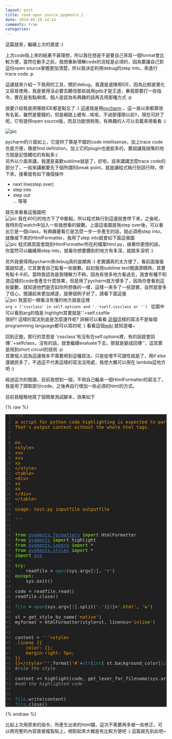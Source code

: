 ```yaml
---
layout: post
title: read open source pygments 2
date: 2014-05-10 14:14
comments: true
categories: 
---
```



這篇就來，繼續上次的進度 :)  
  
上次code貼上來的結果不甚理想，所以我在想是不是要自己來寫一個format會比較方便，當然在動手之前，我想重新理解code的流程是必須的，因為要讓自己對這份open source掌握更加清楚，所以我決定利用debug的step into，來進行trace code :p  
  
這邊就來介紹一下我用的工具，關於debug，我還是選擇用IDE，因為比較直覺化又容易使用，我是覺得沒必要去聽信那些說用gdb才是王道，畢竟那要打一些指令，實在是有點麻煩，個人是認為有興趣的話再去用那種方式 :p  
  
說要介紹我是用哪款IDE都差點忘了 :) 這邊我是用[pycharm][1] ，這一直以來都算很有名氣，雖然是要錢的，但是網路上總有...咳咳，不過那僅限以前!!，現在可好了呢，它有提供open source版，而且功能很夠用，有興趣的人可以去載來用看看 :)  
  
![pic][2]
  
pycharm的介面如上，它提供了算是不錯的code intellisense，加上trace code也是方便，像是find definition，加上它的plugin也是挺多的，要說讓我說嘴的地方就是記憶體吃的有點多:(  
另外以介面來講，我還是喜歡sublime就是了，好啦，該來講講怎麼trace code的部分了，一般來講都要先下個所謂的break point，就是讓程式執行到該行時，停下來，接著就有如下幾個操作  
 - next line(step over)  
 - step into  
 -  step out  
... 等等  
  
就先來看看這張圖吧  
![pic][3]
我在40行的地方下了中斷點，所以程式執行到這邊就會停下來，之後呢，我特別在watch中加入一些我想看的變數，上面這張圖是我step over後，可以看出它是一個class，有興趣要看它是怎麼一步一步產生的話，就必須用step into，就像接下來的HtmlFormatter，我用了step into就會如下面這張圖  
![pic][4]
程式碼頁面會跳到HtmlFormatter所在的檔案html.py，接著你更想的話，你當然可以繼續用step into，就看你想要鑽到的地方有多深，就跳多深吧 :)  
  
另外我覺得用pycharm來debug真的是頗爽 :) 老實講真的太方便了，看前面幾張圖就知道，它其實會自己監看一些變數，起初我用sublime text閱讀源碼時，其實有點卡卡的，當時我認為是我理解力不夠，因為有很多地方看過去，我會有種不知道這樣的code會產生什麼效果，但是用了pycharm就方便多了，因為你會看到這些變數，就知道他們是否如你所想像的一樣，這樣一來多了一些證實，自然就會多了信心，閱讀起來更加順遂，就舉個例子好了，請看下面這張  
![pci][5]
我當初一眼看沒有懂的地方就是這裡  
`arg = ('cssclass' in self.options and '.'+self.cssclass or '') `
從圖中可以看到arg的值是.highlight其實就是'.'+self.cssfile  
很好!! 這樣的寫法到底是怎麼運作呢? 詳細可以看看 [這個][6]這樣的寫法不是每個programming language都可以寫的呢 :) 看看這個[wiki][7] 就知道囉~  
  
回到正題，那行的意思是 'cssclass'有沒有在self.options裡，有的話就會回傳'.'+selfclass，沒有的話，就會繼續evaluate下去，那就是變成回傳''，這其實是用到short circuit的技術 :p  
其實個人認為這邊根本不需要用到這種寫法，只是徒增不可讀性就是了，用if else還親民多了，不過這不代表這樣的寫法沒用處，我想大概可以用在 lambda這地方吧 :)  
  
經過這次的閱讀，目前我想到一個，不用自己繼承一個HtmlFormatter的寫法了，我是用了擷取部分code，之後再自行增加一些必須的html的方式。  
  
目前我粗略地寫了個簡單測試腳本，效果如下  

{% raw %}

<style>
.lineno {
    color: #505050;
    margin-right: 5px;
}
.highlight .hll { background-color: #404040 }
.highlight  { background: #202020; color: #d0d0d0 }
.highlight .c { color: #999999; font-style: italic } /* Comment */
.highlight .err { color: #a61717; background-color: #e3d2d2 } /* Error */
.highlight .g { color: #d0d0d0 } /* Generic */
.highlight .k { color: #6ab825; font-weight: bold } /* Keyword */
.highlight .l { color: #d0d0d0 } /* Literal */
.highlight .n { color: #d0d0d0 } /* Name */
.highlight .o { color: #d0d0d0 } /* Operator */
.highlight .x { color: #d0d0d0 } /* Other */
.highlight .p { color: #d0d0d0 } /* Punctuation */
.highlight .cm { color: #999999; font-style: italic } /* Comment.Multiline */
.highlight .cp { color: #cd2828; font-weight: bold } /* Comment.Preproc */
.highlight .c1 { color: #999999; font-style: italic } /* Comment.Single */
.highlight .cs { color: #e50808; font-weight: bold; background-color: #520000 } /* Comment.Special */
.highlight .gd { color: #d22323 } /* Generic.Deleted */
.highlight .ge { color: #d0d0d0; font-style: italic } /* Generic.Emph */
.highlight .gr { color: #d22323 } /* Generic.Error */
.highlight .gh { color: #ffffff; font-weight: bold } /* Generic.Heading */
.highlight .gi { color: #589819 } /* Generic.Inserted */
.highlight .go { color: #cccccc } /* Generic.Output */
.highlight .gp { color: #aaaaaa } /* Generic.Prompt */
.highlight .gs { color: #d0d0d0; font-weight: bold } /* Generic.Strong */
.highlight .gu { color: #ffffff; text-decoration: underline } /* Generic.Subheading */
.highlight .gt { color: #d22323 } /* Generic.Traceback */
.highlight .kc { color: #6ab825; font-weight: bold } /* Keyword.Constant */
.highlight .kd { color: #6ab825; font-weight: bold } /* Keyword.Declaration */
.highlight .kn { color: #6ab825; font-weight: bold } /* Keyword.Namespace */
.highlight .kp { color: #6ab825 } /* Keyword.Pseudo */
.highlight .kr { color: #6ab825; font-weight: bold } /* Keyword.Reserved */
.highlight .kt { color: #6ab825; font-weight: bold } /* Keyword.Type */
.highlight .ld { color: #d0d0d0 } /* Literal.Date */
.highlight .m { color: #3677a9 } /* Literal.Number */
.highlight .s { color: #ed9d13 } /* Literal.String */
.highlight .na { color: #bbbbbb } /* Name.Attribute */
.highlight .nb { color: #24909d } /* Name.Builtin */
.highlight .nc { color: #447fcf; text-decoration: underline } /* Name.Class */
.highlight .no { color: #40ffff } /* Name.Constant */
.highlight .nd { color: #ffa500 } /* Name.Decorator */
.highlight .ni { color: #d0d0d0 } /* Name.Entity */
.highlight .ne { color: #bbbbbb } /* Name.Exception */
.highlight .nf { color: #447fcf } /* Name.Function */
.highlight .nl { color: #d0d0d0 } /* Name.Label */
.highlight .nn { color: #447fcf; text-decoration: underline } /* Name.Namespace */
.highlight .nx { color: #d0d0d0 } /* Name.Other */
.highlight .py { color: #d0d0d0 } /* Name.Property */
.highlight .nt { color: #6ab825; font-weight: bold } /* Name.Tag */
.highlight .nv { color: #40ffff } /* Name.Variable */
.highlight .ow { color: #6ab825; font-weight: bold } /* Operator.Word */
.highlight .w { color: #666666 } /* Text.Whitespace */
.highlight .mf { color: #3677a9 } /* Literal.Number.Float */
.highlight .mh { color: #3677a9 } /* Literal.Number.Hex */
.highlight .mi { color: #3677a9 } /* Literal.Number.Integer */
.highlight .mo { color: #3677a9 } /* Literal.Number.Oct */
.highlight .sb { color: #ed9d13 } /* Literal.String.Backtick */
.highlight .sc { color: #ed9d13 } /* Literal.String.Char */
.highlight .sd { color: #ed9d13 } /* Literal.String.Doc */
.highlight .s2 { color: #ed9d13 } /* Literal.String.Double */
.highlight .se { color: #ed9d13 } /* Literal.String.Escape */
.highlight .sh { color: #ed9d13 } /* Literal.String.Heredoc */
.highlight .si { color: #ed9d13 } /* Literal.String.Interpol */
.highlight .sx { color: #ffa500 } /* Literal.String.Other */
.highlight .sr { color: #ed9d13 } /* Literal.String.Regex */
.highlight .s1 { color: #ed9d13 } /* Literal.String.Single */
.highlight .ss { color: #ed9d13 } /* Literal.String.Symbol */
.highlight .bp { color: #24909d } /* Name.Builtin.Pseudo */
.highlight .vc { color: #40ffff } /* Name.Variable.Class */
.highlight .vg { color: #40ffff } /* Name.Variable.Global */
.highlight .vi { color: #40ffff } /* Name.Variable.Instance */
.highlight .il { color: #3677a9 } /* Literal.Number.Integer.Long */</style>
<div class="highlight">
<pre><span class="lineno"> 1</span> <span class="sd">'''</span>
<span class="lineno"> 2</span> <span class="sd">a script for python code highlighting is expected to partial html output.</span>
<span class="lineno"> 3</span> <span class="sd">That's output content without the whole html tags.</span>
<span class="lineno"> 4</span> 
<span class="lineno"> 5</span> 
<span class="lineno"> 6</span> <span class="sd">ex.</span>
<span class="lineno"> 7</span> <span class="sd">&lt;style&gt;</span>
<span class="lineno"> 8</span> <span class="sd">xxx</span>
<span class="lineno"> 9</span> <span class="sd">xxx</span>
<span class="lineno">10</span> <span class="sd">xx</span>
<span class="lineno">11</span> <span class="sd">&lt;/style&gt;</span>
<span class="lineno">12</span> <span class="sd">&lt;table&gt;</span>
<span class="lineno">13</span> <span class="sd">&lt;div&gt;</span>
<span class="lineno">14</span> <span class="sd">xx</span>
<span class="lineno">15</span> <span class="sd">xx</span>
<span class="lineno">16</span> <span class="sd">&lt;/div&gt;</span>
<span class="lineno">17</span> <span class="sd">&lt;/table&gt;</span>
<span class="lineno">18</span> 
<span class="lineno">19</span> <span class="sd">usage: test.py inputfile outputfile</span>
<span class="lineno">20</span> 
<span class="lineno">21</span> <span class="sd">'''</span>
<span class="lineno">22</span> 
<span class="lineno">23</span> 
<span class="lineno">24</span> <span class="kn">from</span> <span class="nn">pygments.formatters</span> <span class="kn">import</span> <span class="n">HtmlFormatter</span>
<span class="lineno">25</span> <span class="kn">from</span> <span class="nn">pygments</span> <span class="kn">import</span> <span class="n">highlight</span>
<span class="lineno">26</span> <span class="kn">from</span> <span class="nn">pygments.lexers</span> <span class="kn">import</span> <span class="o">*</span>
<span class="lineno">27</span> <span class="kn">from</span> <span class="nn">pygments.styles</span> <span class="kn">import</span> <span class="o">*</span>
<span class="lineno">28</span> <span class="kn">import</span> <span class="nn">sys</span>
<span class="lineno">29</span> 
<span class="lineno">30</span> <span class="k">try</span><span class="p">:</span>
<span class="lineno">31</span>     <span class="n">readfile</span> <span class="o">=</span> <span class="nb">open</span><span class="p">(</span><span class="n">sys</span><span class="o">.</span><span class="n">argv</span><span class="p">[</span><span class="mi">1</span><span class="p">],</span> <span class="s">'r'</span><span class="p">)</span>
<span class="lineno">32</span> <span class="k">except</span><span class="p">:</span>
<span class="lineno">33</span>     <span class="n">sys</span><span class="o">.</span><span class="n">exit</span><span class="p">()</span>
<span class="lineno">34</span> 
<span class="lineno">35</span> <span class="n">code</span> <span class="o">=</span> <span class="n">readfile</span><span class="o">.</span><span class="n">read</span><span class="p">()</span>
<span class="lineno">36</span> <span class="n">readfile</span><span class="o">.</span><span class="n">close</span><span class="p">()</span>
<span class="lineno">37</span> 
<span class="lineno">38</span> <span class="nb">file</span> <span class="o">=</span> <span class="nb">open</span><span class="p">(</span><span class="n">sys</span><span class="o">.</span><span class="n">argv</span><span class="p">[</span><span class="mi">1</span><span class="p">]</span><span class="o">.</span><span class="n">split</span><span class="p">(</span><span class="s">'.'</span><span class="p">)[</span><span class="mi">0</span><span class="p">]</span><span class="o">+</span><span class="s">'.html'</span><span class="p">,</span> <span class="s">'w'</span><span class="p">)</span>
<span class="lineno">39</span> 
<span class="lineno">40</span> <span class="n">st</span> <span class="o">=</span> <span class="n">get_style_by_name</span><span class="p">(</span><span class="s">'native'</span><span class="p">)</span>
<span class="lineno">41</span> <span class="n">myformat</span> <span class="o">=</span> <span class="n">HtmlFormatter</span><span class="p">(</span><span class="n">style</span><span class="o">=</span><span class="n">st</span><span class="p">,</span> <span class="n">linenos</span><span class="o">=</span><span class="s">'inline'</span><span class="p">)</span>
<span class="lineno">42</span> 
<span class="lineno">43</span> 
<span class="lineno">44</span> <span class="n">content</span> <span class="o">=</span> <span class="s">'''&lt;style&gt;</span>
<span class="lineno">45</span> <span class="s">.lineno {{</span>
<span class="lineno">46</span> <span class="s">    color: {};</span>
<span class="lineno">47</span> <span class="s">    margin-right: 5px;</span>
<span class="lineno">48</span> <span class="s">}}</span>
<span class="lineno">49</span> <span class="s">{}&lt;/style&gt;'''</span><span class="o">.</span><span class="n">format</span><span class="p">(</span><span class="s">'#'</span><span class="o">+</span><span class="nb">str</span><span class="p">(</span><span class="nb">int</span><span class="p">(</span> <span class="n">st</span><span class="o">.</span><span class="n">background_color</span><span class="p">[</span><span class="mi">1</span><span class="p">:])</span><span class="o">+</span><span class="mi">303030</span><span class="p">),</span> <span class="n">myformat</span><span class="o">.</span><span class="n">get_style_defs</span><span class="p">(</span><span class="s">'.highlight'</span><span class="p">))</span>
<span class="lineno">50</span> <span class="c">#rule the style</span>
<span class="lineno">51</span> 
<span class="lineno">52</span> <span class="n">content</span> <span class="o">+=</span> <span class="n">highlight</span><span class="p">(</span><span class="n">code</span><span class="p">,</span> <span class="n">get_lexer_for_filename</span><span class="p">(</span><span class="n">sys</span><span class="o">.</span><span class="n">argv</span><span class="p">[</span><span class="mi">1</span><span class="p">]),</span> <span class="n">myformat</span><span class="p">)</span>
<span class="lineno">53</span> <span class="c">#add the highlighted code</span>
<span class="lineno">54</span> 
<span class="lineno">55</span> 
<span class="lineno">56</span> <span class="nb">file</span><span class="o">.</span><span class="n">write</span><span class="p">(</span><span class="n">content</span><span class="p">)</span>
<span class="lineno">57</span> <span class="nb">file</span><span class="o">.</span><span class="n">close</span><span class="p">()</span>
</pre>
</div>

{% endraw %}

比起上次用原來的指令，所產生出來的html檔，這次不需要再多做一些修正，可以將完整的內容直接複製貼上，相對起來大概是有比較方便吧 :) 這篇就先到此吧~  

  
    


[1]: http://www.jetbrains.com/pycharm/
[2]: http://i.imgur.com/gxPLPNv.png
[3]: http://i.imgur.com/nhja3Fq.png
[4]: http://i.imgur.com/b57Jy6r.png
[5]: http://i.imgur.com/J9gGWbC.png
[6]: http://www.diveintopython.net/power_of_introspection/and_or.html
[7]: http://en.wikipedia.org/wiki/Short-circuit_evaluation
[8]: https://youtube.googleapis.com/v/vjMGtb3MDWo&source=uds
